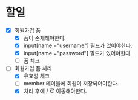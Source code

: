 # 할일
- [x] 회원가입 폼
  - [x] 폼이 존재해야한다.
  - [x] input[name ="username"] 필드가 있어야한다.
  - [x] input[name ="password"] 필드가 있어야한다.
  - [ ] 폼 체크
- [ ] 회원가입 폼 처리
  - [x] 유효성 체크
  - [ ] member 테이블에 회원이 저장되어야한다.
  - [x] 처리 후에 / 로 이동해야한다.